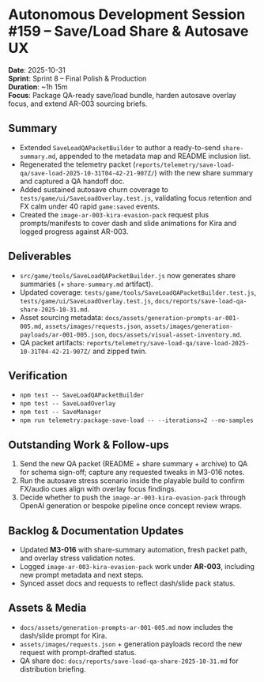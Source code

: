 # Autonomous Development Session #159 – Save/Load Share & Autosave UX

**Date**: 2025-10-31  
**Sprint**: Sprint 8 – Final Polish & Production  
**Duration**: ~1h 15m  
**Focus**: Package QA-ready save/load bundle, harden autosave overlay focus, and extend AR-003 sourcing briefs.

## Summary
- Extended `SaveLoadQAPacketBuilder` to author a ready-to-send `share-summary.md`, appended to the metadata map and README inclusion list.
- Regenerated the telemetry packet (`reports/telemetry/save-load-qa/save-load-2025-10-31T04-42-21-907Z/`) with the new share summary and captured a QA handoff doc.
- Added sustained autosave churn coverage to `tests/game/ui/SaveLoadOverlay.test.js`, validating focus retention and FX calm under 40 rapid `game:saved` events.
- Created the `image-ar-003-kira-evasion-pack` request plus prompts/manifests to cover dash and slide animations for Kira and logged progress against AR-003.

## Deliverables
- `src/game/tools/SaveLoadQAPacketBuilder.js` now generates share summaries (+ `share-summary.md` artifact).
- Updated coverage: `tests/game/tools/SaveLoadQAPacketBuilder.test.js`, `tests/game/ui/SaveLoadOverlay.test.js`, `docs/reports/save-load-qa-share-2025-10-31.md`.
- Asset sourcing metadata: `docs/assets/generation-prompts-ar-001-005.md`, `assets/images/requests.json`, `assets/images/generation-payloads/ar-001-005.json`, `docs/assets/visual-asset-inventory.md`.
- QA packet artifacts: `reports/telemetry/save-load-qa/save-load-2025-10-31T04-42-21-907Z/` and zipped twin.

## Verification
- `npm test -- SaveLoadQAPacketBuilder`
- `npm test -- SaveLoadOverlay`
- `npm test -- SaveManager`
- `npm run telemetry:package-save-load -- --iterations=2 --no-samples`

## Outstanding Work & Follow-ups
1. Send the new QA packet (README + share summary + archive) to QA for schema sign-off; capture any requested tweaks in M3-016 notes.
2. Run the autosave stress scenario inside the playable build to confirm FX/audio cues align with overlay focus findings.
3. Decide whether to push the `image-ar-003-kira-evasion-pack` through OpenAI generation or bespoke pipeline once concept review wraps.

## Backlog & Documentation Updates
- Updated **M3-016** with share-summary automation, fresh packet path, and overlay stress validation notes.
- Logged `image-ar-003-kira-evasion-pack` work under **AR-003**, including new prompt metadata and next steps.
- Synced asset docs and requests to reflect dash/slide pack status.

## Assets & Media
- `docs/assets/generation-prompts-ar-001-005.md` now includes the dash/slide prompt for Kira.
- `assets/images/requests.json` + generation payloads record the new request with prompt-drafted status.
- QA share doc: `docs/reports/save-load-qa-share-2025-10-31.md` for distribution briefing.
